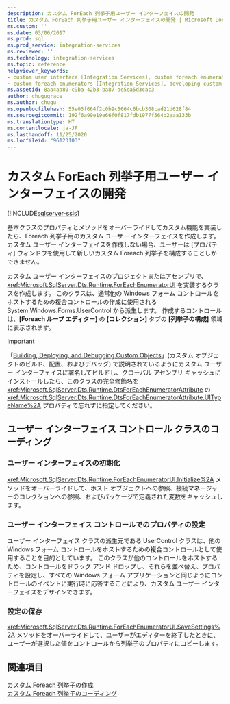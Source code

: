 ```yaml
---
description: カスタム ForEach 列挙子用ユーザー インターフェイスの開発
title: カスタム ForEach 列挙子用ユーザー インターフェイスの開発 | Microsoft Docs
ms.custom: ''
ms.date: 03/06/2017
ms.prod: sql
ms.prod_service: integration-services
ms.reviewer: ''
ms.technology: integration-services
ms.topic: reference
helpviewer_keywords:
- custom user interface [Integration Services], custom foreach enumerators
- custom foreach enumerators [Integration Services], developing custom user interface
ms.assetid: 8aa4aa80-c9ba-42b3-ba87-ae5ea5d3cac3
author: chugugrace
ms.author: chugu
ms.openlocfilehash: 55e03f664f2c0b9c5664c6bcb308cad21d628f84
ms.sourcegitcommit: 192f6a99e19e66f0f817fdb1977f564b2aaa133b
ms.translationtype: HT
ms.contentlocale: ja-JP
ms.lasthandoff: 11/25/2020
ms.locfileid: "96123103"
---
```

# <a name="developing-a-user-interface-for-a-custom-foreach-enumerator"></a>カスタム ForEach 列挙子用ユーザー インターフェイスの開発

[!INCLUDE[sqlserver-ssis](../../../includes/applies-to-version/sqlserver-ssis.md)]


  基本クラスのプロパティとメソッドをオーバーライドしてカスタム機能を実装したら、Foreach 列挙子用のカスタム ユーザー インターフェイスを作成します。 カスタム ユーザー インターフェイスを作成しない場合、ユーザーは [プロパティ] ウィンドウを使用して新しいカスタム Foreach 列挙子を構成することしかできません。  
  
 カスタム ユーザー インターフェイスのプロジェクトまたはアセンブリで、<xref:Microsoft.SqlServer.Dts.Runtime.ForEachEnumeratorUI> を実装するクラスを作成します。 このクラスは、通常他の Windows フォーム コントロールをホストするための複合コントロールの作成に使用される System.Windows.Forms.UserControl から派生します。 作成するコントロールは、**[Foreach ループ エディター]** の **[コレクション]** タブの **[列挙子の構成]** 領域に表示されます。  
  
> [!IMPORTANT]  
>  「[Building, Deploying, and Debugging Custom Objects](../../../integration-services/extending-packages-custom-objects/building-deploying-and-debugging-custom-objects.md)」(カスタム オブジェクトのビルド、配置、およびデバッグ) で説明されているようにカスタム ユーザー インターフェイスに署名してビルドし、グローバル アセンブリ キャッシュにインストールしたら、このクラスの完全修飾名を <xref:Microsoft.SqlServer.Dts.Runtime.DtsForEachEnumeratorAttribute> の <xref:Microsoft.SqlServer.Dts.Runtime.DtsForEachEnumeratorAttribute.UITypeName%2A> プロパティで忘れずに指定してください。  
  
## <a name="coding-the-user-interface-control-class"></a>ユーザー インターフェイス コントロール クラスのコーディング  
  
### <a name="initializing-the-user-interface"></a>ユーザー インターフェイスの初期化  
 <xref:Microsoft.SqlServer.Dts.Runtime.ForEachEnumeratorUI.Initialize%2A> メソッドをオーバーライドして、ホスト オブジェクトへの参照、接続マネージャーのコレクションへの参照、およびパッケージで定義された変数をキャッシュします。  
  
### <a name="setting-properties-on-the-user-interface-control"></a>ユーザー インターフェイス コントロールでのプロパティの設定  
 ユーザー インターフェイス クラスの派生元である UserControl クラスは、他の Windows フォーム コントロールをホストするための複合コントロールとして使用することを目的としています。 このクラスが他のコントロールをホストするため、コントロールをドラッグ アンド ドロップし、それらを並べ替え、プロパティを設定し、すべての Windows フォーム アプリケーションと同じようにコントロールのイベントに実行時に応答することにより、カスタム ユーザー インターフェイスをデザインできます。  
  
### <a name="saving-settings"></a>設定の保存  
 <xref:Microsoft.SqlServer.Dts.Runtime.ForEachEnumeratorUI.SaveSettings%2A> メソッドをオーバーライドして、ユーザーがエディターを終了したときに、ユーザーが選択した値をコントロールから列挙子のプロパティにコピーします。  
  
## <a name="see-also"></a>関連項目  
 [カスタム Foreach 列挙子の作成](../../../integration-services/extending-packages-custom-objects/foreach-enumerator/creating-a-custom-foreach-enumerator.md)   
 [カスタム Foreach 列挙子のコーディング](../../../integration-services/extending-packages-custom-objects/foreach-enumerator/coding-a-custom-foreach-enumerator.md)  
  
  
